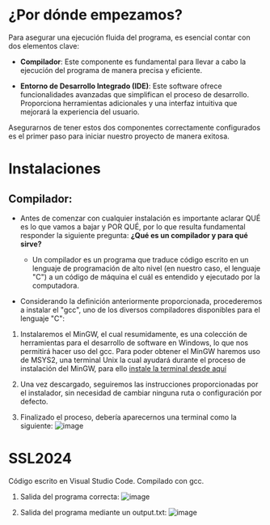 # ¿Por dónde empezamos?

Para asegurar una ejecución fluida del programa, es esencial contar con dos elementos clave:

- **Compilador**: Este componente es fundamental para llevar a cabo la ejecución del programa de manera precisa y eficiente.
  
- **Entorno de Desarrollo Integrado (IDE)**: Este software ofrece funcionalidades avanzadas que simplifican el proceso de desarrollo. Proporciona herramientas adicionales y una interfaz intuitiva que mejorará la experiencia del usuario.

Asegurarnos de tener estos dos componentes correctamente configurados es el primer paso para iniciar nuestro proyecto de manera exitosa.

# Instalaciones
## Compilador:
- Antes de comenzar con cualquier instalación es importante aclarar QUÉ es lo que vamos a bajar y POR QUÉ, por lo que resulta fundamental responder la siguiente pregunta: **¿Qué es un compilador y para qué sirve?**
  
  - Un compilador es un programa que traduce código escrito en un lenguaje de programación de alto nivel (en nuestro caso, el lenguaje "C") a un código de máquina el cuál es entendido y ejecutado por la computadora.

- Considerando la definición anteriormente proporcionada, procederemos a instalar el "gcc", uno de los diversos compiladores disponibles para el lenguaje "C":
  
1) Instalaremos el MinGW, el cual resumidamente, es una colección de herramientas para el desarrollo de software en Windows, lo que nos permitirá hacer uso del gcc. Para poder obtener el MinGW haremos uso de MSYS2, una terminal Unix la cual ayudará durante el proceso de instalación del MinGW, para ello [instale la terminal desde aquí](https://github.com/msys2/msys2-installer/releases/download/2024-01-13/msys2-x86_64-20240113.exe)

2) Una vez descargado, seguiremos las instrucciones proporcionadas por el instalador, sin necesidad de cambiar ninguna ruta o configuración por defecto.
  
3) Finalizado el proceso, debería aparecernos una terminal como la siguiente:
![image](https://github.com/Nawel0310/SSL2024/assets/131374182/952e38c0-164c-42a4-933f-fbd14071bc62)


# SSL2024
Código escrito en Visual Studio Code. Compilado con gcc.

1) Salida del programa correcta:
![image](https://github.com/Nawel0310/SSL2024/assets/131374182/326de0b8-01d5-46e8-890e-1c8eacc47ad0)

2) Salida del programa mediante un output.txt:
![image](https://github.com/Nawel0310/SSL2024/assets/131374182/5482e5b5-5cbc-40c3-a2ec-a3302a4b0396)
